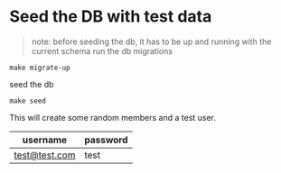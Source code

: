 # Seed the DB with test data

> note: before seeding the db, it has to be up and running with the current schema
> run the db migrations

```
make migrate-up
```

seed the db

```
make seed
```

This will create some random members and a test user.

| username      | password |
| ------------- | -------- |
| test@test.com | test     |
